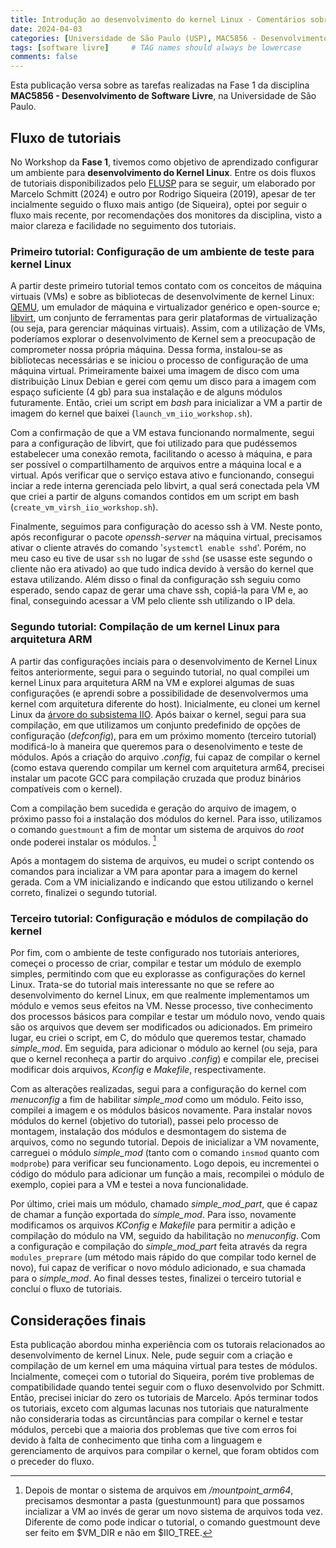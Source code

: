 ```yaml
---
title: Introdução ao desenvolvimento do kernel Linux - Comentários sobre a Fase 1
date: 2024-04-03
categories: [Universidade de São Paulo (USP), MAC5856 - Desenvolvimento de Software Livre]
tags: [software livre]     # TAG names should always be lowercase
comments: false
---
```


Esta publicação versa sobre as tarefas realizadas na Fase 1 da disciplina **MAC5856 - Desenvolvimento de Software Livre**, na Universidade de São Paulo.  

## Fluxo de tutoriais

No Workshop da **Fase 1**, tivemos como objetivo de aprendizado configurar um ambiente para **desenvolvimento do Kernel Linux**. Entre os dois fluxos de tutoriais disponibilizados pelo [FLUSP](https://flusp.ime.usp.br/) para se seguir, um elaborado por Marcelo Schmitt (2024) e outro por Rodrigo Siqueira (2019), apesar de ter incialmente seguido o fluxo mais antigo (de Siqueira), optei por seguir o fluxo mais recente, por recomendações dos monitores da disciplina, visto a maior clareza e facilidade no seguimento dos tutoriais.

### Primeiro tutorial: Configuração de um ambiente de teste para kernel Linux

A partir deste primeiro tutorial temos contato com os conceitos de máquina virtuais (VMs) e sobre as bibliotecas de desenvolvimente de kernel Linux: [QEMU](https://www.qemu.org/), um emulador de máquina e virtualizador genérico e open-source e; [libvirt](https://libvirt.org/), um conjunto de ferramentas para gerir plataformas de virtualização (ou seja, para gerenciar máquinas virtuais). Assim, com a utilização de VMs, poderíamos explorar o desenvolvimento de Kernel sem a preocupação de comprometer nossa própria máquina. Dessa forma, instalou-se as bibliotecas necessárias e se iniciou o processo de configuração de uma máquina virtual. Primeiramente baixei uma imagem de disco com uma distribuição Linux Debian e gerei com qemu um disco para a imagem com espaço suficiente (4 gb) para sua instalação e de alguns módulos futuramente. Então, criei um script em *bash* para inicializar a VM a partir de imagem do kernel que baixei (`launch_vm_iio_workshop.sh`). 

Com a confirmação de que a VM estava funcionando normalmente, segui para a configuração de libvirt, que foi utilizado para que pudéssemos estabelecer uma conexão remota, facilitando o acesso à máquina, e para ser possível o compartilhamento de arquivos entre a máquina local e a virtual. Após verificar que o serviço estava ativo e funcionando, consegui inciar a rede interna gerenciada pelo libvirt, a qual será conectada pela VM que criei a partir de alguns comandos contidos em um script em bash (`create_vm_virsh_iio_workshop.sh`). 

Finalmente, seguimos para configuração do acesso ssh à VM. Neste ponto, após reconfigurar o pacote *openssh-server* na máquina virtual, precisamos ativar o cliente através do comando '`systemctl enable sshd`'. Porém, no meu caso eu tive de usar `ssh` no lugar de `sshd` (se usasse este segundo o cliente não era ativado) ao que tudo indica devido à versão do kernel que estava utilizando. Além disso o final da configuração ssh seguiu como esperado, sendo capaz de gerar uma chave ssh, copiá-la para VM e, ao final, conseguindo acessar a VM pelo cliente ssh utilizando o IP dela. 

### Segundo tutorial: Compilação de um kernel Linux para arquitetura ARM

A partir das configurações inciais para o desenvolvimento de Kernel Linux feitos anteriormente, segui para o seguindo tutorial, no qual compilei um kernel Linux para arquitetura ARM na VM e explorei algumas de suas configurações (e aprendi sobre a possibilidade de desenvolvermos uma kernel com arquitetura diferente do host). Inicialmente, eu clonei um kernel Linux da [árvore do subsistema IIO](https://git.kernel.org/pub/scm/linux/kernel/git/jic23/iio.git/). Após baixar o kernel, segui para sua compilação, em que utilizamos um conjunto predefinido de opções de configuração (*defconfig*), para em um próximo momento (terceiro tutorial) modificá-lo à maneira que queremos para o desenolvimento e teste de módulos. Após a criação do arquivo *.config*, fui capaz de compilar o kernel (como estava querendo compilar um kernel com arquitetura arm64, precisei instalar um pacote GCC para compilação cruzada que produz binários compatíveis com o kernel).

Com a compilação bem sucedida e geração do arquivo de imagem, o próximo passo foi a instalação dos módulos do kernel. Para isso, utilizamos o comando `guestmount` a fim de montar um sistema de arquivos do *root* onde poderei instalar os módulos. [^1]

[^1]: Depois de montar o sistema de arquivos em */mountpoint_arm64*, precisamos desmontar a pasta (guestunmount) para que possamos incializar a VM ao invés de gerar um novo sistema de arquivos toda vez. Diferente de como pode indicar o tutorial, o comando guestmount deve ser feito em $VM_DIR e não em $IIO_TREE.

Após a montagem do sistema de arquivos, eu mudei o script contendo os comandos para incializar a VM para apontar para a imagem do kernel gerada. Com a VM inicializando e indicando que estou utilizando o kernel correto, finalizei o segundo tutorial. 

### Terceiro tutorial: Configuração e módulos de compilação do kernel

Por fim, com o ambiente de teste configurado nos tutoriais anteriores, começei o processo de criar, compilar e testar um módulo de exemplo simples, permitindo com que eu explorasse as configurações do kernel Linux. Trata-se do tutorial mais interessante no que se refere ao desenvolvimento do kernel Linux, em que realmente implementamos um módulo e vemos seus efeitos na VM. Nesse processo, tive conhecimento dos processos básicos para compilar e testar um módulo novo, vendo quais são os arquivos que devem ser modificados ou adicionados. Em primeiro lugar, eu criei o script, em C, do módulo que queremos testar, chamado *simple_mod*. Em seguida, para adicionar o módulo ao kernel (ou seja, para que o kernel reconheça a partir do arquivo *.config*) e compilar ele, precisei modificar dois arquivos, *Kconfig* e *Makefile*, respectivamente. 

Com as alterações realizadas, segui para a configuração do kernel com *menuconfig* a fim de habilitar *simple_mod* como um módulo. Feito isso, compilei a imagem e os módulos básicos novamente. Para instalar novos módulos do kernel (objetivo do tutorial), passei pelo processo de montagem, instalação dos módulos e desmontagem do sistema de arquivos, como no segundo tutorial. Depois de inicializar a VM novamente, carreguei o módulo *simple_mod* (tanto com o comando `insmod` quanto com `modprobe`) para verificar seu funcionamento. Logo depois, eu incrementei o código do módulo para adicionar um função a mais, recompilei o módulo de exemplo, copiei para a VM e testei a nova funcionalidade. 

Por último, criei mais um módulo, chamado *simple_mod_part*, que é capaz de chamar a função exportada do *simple_mod*. Para isso, novamente modificamos os arquivos *KConfig* e *Makefile* para permitir a adição e compilação do módulo na VM, seguido da habilitação no *menuconfig*. Com a configuração e compilação do *simple_mod_part* feita através da regra `modules_preprare` (um método mais rápido do que compilar todo kernel de novo), fui capaz de verificar o novo módulo adicionado, e sua chamada para o *simple_mod*. Ao final desses testes, finalizei o terceiro tutorial e concluí o fluxo de tutoriais. 

## Considerações finais

Esta publicação abordou minha experiência com os tutorais relacionados ao desenvolvimento de kernel Linux. Nele, pude seguir com a criação e compilação de um kernel em uma máquina virtual para testes de módulos. Incialmente, começei com o tutorial do Siqueira, porém tive problemas de compatibilidade quando tentei seguir com o fluxo desenvolvido por Schmitt. Então, precisei iniciar do zero os tutoriais de Marcelo. Após terminar todos os tutoriais, exceto com algumas lacunas nos tutoriais que naturalmente não consideraria todas as circuntâncias para compilar o kernel e testar módulos, percebi que a maioria dos problemas que tive com erros foi devido à falta de conhecimento que tinha com a linguagem e gerenciamento de arquivos para compilar o kernel, que foram obtidos com o preceder do fluxo.